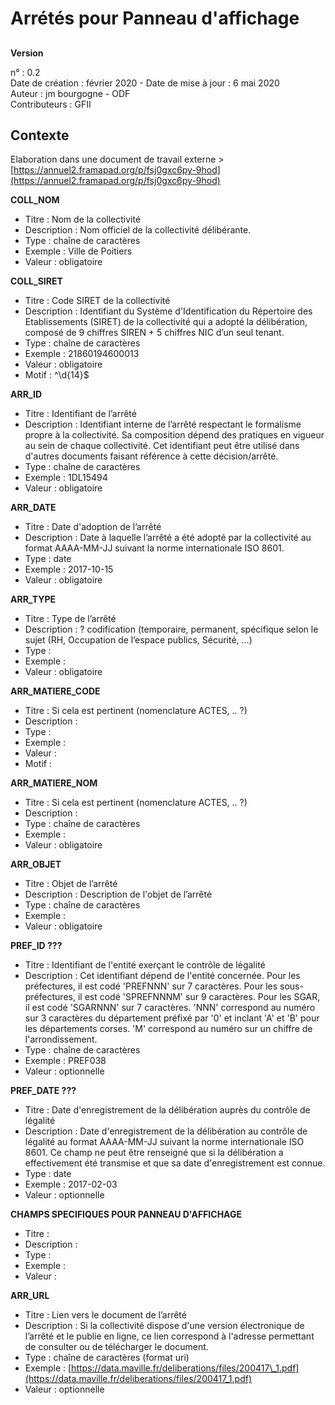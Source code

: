 # Arrétés pour Panneau d'affichage

## 

**Version** 

n° : 0.2  
Date de création : février 2020 - Date de mise à jour : 6 mai 2020   
Auteur : jm bourgogne - ODF    
Contributeurs : GFII 

## Contexte

Elaboration dans une document de travail externe &gt; [https://annuel2.framapad.org/p/fsj0gxc6py-9hod](https://annuel2.framapad.org/p/fsj0gxc6py-9hod)







  
  
**COLL\_NOM**

* Titre : Nom de la collectivité
* Description : Nom officiel de la collectivité délibérante.
* Type : chaîne de caractères
* Exemple : Ville de Poitiers
* Valeur : obligatoire

  
**COLL\_SIRET**

* Titre : Code SIRET de la collectivité
* Description : Identifiant du Système d'Identification du Répertoire des Etablissements \(SIRET\) de la collectivité qui a adopté la délibération, composé de 9 chiffres SIREN + 5 chiffres NIC d’un seul tenant.
* Type : chaîne de caractères
* Exemple : 21860194600013
* Valeur : obligatoire
* Motif : ^\d{14}$

  
**ARR\_ID**

* Titre : Identifiant de l’arrêté
* Description : Identifiant interne de l’arrêté respectant le formalisme propre à la collectivité. Sa composition dépend des pratiques en vigueur au sein de chaque collectivité. Cet identifiant peut être utilisé dans d'autres documents faisant référence à cette décision/arrêté.
* Type : chaîne de caractères
* Exemple : 1DL15494
* Valeur : obligatoire

  
**ARR\_DATE**

* Titre : Date d'adoption de l’arrêté
* Description : Date à laquelle l’arrêté a été adopté par la collectivité au format AAAA-MM-JJ suivant la norme internationale ISO 8601.
* Type : date
* Exemple : 2017-10-15
* Valeur : obligatoire

  
**ARR\_TYPE**

* Titre : Type de l’arrêté
* Description : ? codification \(temporaire, permanent, spécifique selon le sujet \(RH, Occupation de l’espace publics, Sécurité, …\)
* Type : 
* Exemple : 
* Valeur : obligatoire

  
**ARR\_MATIERE\_CODE**

* Titre : Si cela est pertinent \(nomenclature ACTES, .. ?\) 
* Description : 
* Type : 
* Exemple :
* Valeur : 
* Motif : 

  
**ARR\_MATIERE\_NOM**

* Titre : Si cela est pertinent \(nomenclature ACTES, .. ?\) 
* Description : 
* Type : chaîne de caractères
* Exemple : 
* Valeur : obligatoire

  
**ARR\_OBJET**

* Titre : Objet de l’arrêté
* Description : Description de l'objet de l’arrêté
* Type : chaîne de caractères
* Exemple : 
* Valeur : obligatoire

  
**PREF\_ID ???**

* Titre : Identifiant de l'entité exerçant le contrôle de légalité
* Description : Cet identifiant dépend de l'entité concernée. Pour les préfectures, il est codé 'PREFNNN' sur 7 caractères. Pour les sous-préfectures, il est codé 'SPREFNNNM' sur 9 caractères. Pour les SGAR, il est codé 'SGARNNN' sur 7 caractères. 'NNN' correspond au numéro sur 3 caractères du département préfixé par '0' et inclant 'A' et 'B' pour les départements corses. 'M' correspond au numéro sur un chiffre de l'arrondissement.
* Type : chaîne de caractères
* Exemple : PREF038
* Valeur : optionnelle

  
**PREF\_DATE ???**

* Titre : Date d'enregistrement de la délibération auprès du contrôle de légalité
* Description : Date d'enregistrement de la délibération au contrôle de légalité au format AAAA-MM-JJ suivant la norme internationale ISO 8601. Ce champ ne peut être renseigné que si la délibération a effectivement été transmise et que sa date d'enregistrement est connue.
* Type : date
* Exemple : 2017-02-03
* Valeur : optionnelle

  
**CHAMPS SPECIFIQUES POUR PANNEAU D'AFFICHAGE**

* Titre : 
* Description : 
* Type : 
* Exemple : 
* Valeur : 

  
**ARR\_URL**

* Titre : Lien vers le document de l’arrêté
* Description : Si la collectivité dispose d'une version électronique de l’arrêté et le publie en ligne, ce lien correspond à l'adresse permettant de consulter ou de télécharger le document.
* Type : chaîne de caractères \(format uri\)
* Exemple : [https://data.maville.fr/deliberations/files/200417\_1.pdf](https://data.maville.fr/deliberations/files/200417_1.pdf)
* Valeur : optionnelle

  




